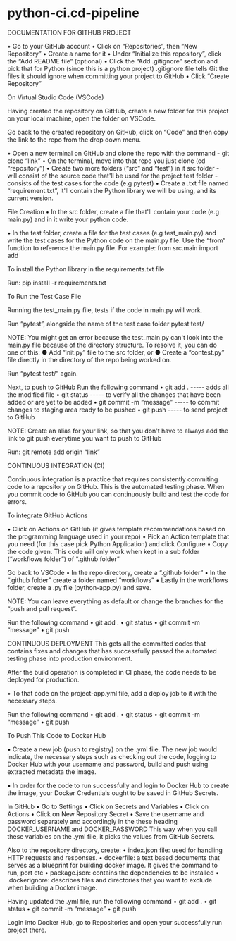 # python-ci.cd-pipeline

DOCUMENTATION FOR GITHUB PROJECT

•	Go to your GitHub account
•	Click on “Repositories”, then “New Repository”
•	Create a name for it
•	Under “Initialize this repository”, click the “Add README file” (optional)
•	Click the “Add .gitignore” section and pick that for Python (since this is a python project)
    .gitignore file tells Git the files it should ignore when committing your project to GitHub
•	Click “Create Repository”



On Virtual Studio Code (VSCode)

Having created the repository on GitHub, create a new folder for this project on your local machine, open the folder on VSCode.

Go back to the created repository on GitHub, click on “Code” and then copy the link to the repo from the drop down menu.

•	Open a new terminal on GitHub and clone the repo with the command - git clone “link”
•	On the terminal, move into that repo you just clone (cd “repository”)
•	Create two more folders (“src” and “test”) in it
    src folder - will consist of the source code that'll be used for the project
    test folder - consists of the test cases for the code (e.g pytest)
•	Create a .txt file named “requirement.txt”, it'll contain the Python library we will be using, and its current version.



File Creation
•	In the src folder, create a file that'll contain your code (e.g main.py) and in it write your python code.

•	In the test folder, create a file for the test cases (e.g test_main.py) and write the test cases for the Python code on the main.py file.
    Use the “from” function to reference the main.py file.
    For example:
    from src.main import add



To install the Python library in the requirements.txt file

Run:
pip install -r requirements.txt



To Run the Test Case File 

Running the test_main.py file, tests if the code in main.py will work.

Run “pytest”, alongside the name of the test case folder 
pytest test/

NOTE:
You might get an error because the test_main.py can't look into the main.py file because of the directory structure.
To resolve it, you can do one of this:
●	Add “init.py” file to the src folder, or
●	Create a “contest.py” file directly in the directory of the repo being worked on.

Run “pytest test/” again. 


Next, to push to GitHub
Run the following command
•	git add .     ----- adds all the modified file
•	git status   ----- to verify all the changes that have been added or are yet to be added
•	git commit -m “message”    ----- to commit changes to staging area ready to be pushed
•	git push ----- to send project to GitHub


NOTE:
Create an alias for your link, so that you don't have to always add the link to git push everytime you want to push to GitHub

Run:
git remote add origin “link”



CONTINUOUS INTEGRATION (CI)

Continuous integration is a practice that requires consistently commiting code to a repository on GitHub. This is the automated testing phase. When you commit code to GitHub you can continuously build and test the code for errors.

To integrate GitHub Actions

•	Click on Actions on GitHub (it gives template recommendations based on the programming language used in your repo)
•	Pick an Action template that you need (for this case pick Python Application) and click Configure
•	Copy the code given. This code will only work when kept in a sub folder (“workflows folder”) of “.github folder”

Go back to VSCode
•	In the repo directory, create a “.github folder”
•	In the “.github folder” create a folder named “workflows”
•	Lastly in the workflows folder, create a .py file (python-app.py) and save.

NOTE: You can leave everything as default or change the branches for the “push and pull request”.

Run the following command
•	git add .
•	git status 
•	git commit -m “message”
•	git push



CONTINUOUS DEPLOYMENT
This gets all the committed codes that contains fixes and changes that has successfully passed the automated testing phase into production environment.

After the build operation is completed in CI phase, the code needs to be deployed for production.

•	To that code on the project-app.yml file, add a deploy job to it with the necessary steps.

Run the following command
•	git add .
•	git status 
•	git commit -m “message”
•	git push



To Push This Code to Docker Hub

•	Create a new job (push to registry) on the .yml file.
The new job would indicate, the necessary steps such as checking out the code, logging to Docker Hub with your username and password, build and push using extracted metadata the image. 

•	In order for the code to run successfully and login to Docker Hub to create the image, your Docker Credentials ought to be saved in GitHub Secrets.

In GitHub
•	Go to Settings
•	Click on Secrets and Variables
•	Click on Actions
•	Click on New Repository Secret
•	Save the username and password separately and accordingly in the these heading DOCKER_USERNAME and DOCKER_PASSWORD
This way when you call these variables on the .yml file, it picks the values from GitHub Secrets.


Also to the repository directory, create: 
•	index.json file: used for handling HTTP requests and responses.
•	dockerfile: a text based documents that serves as a blueprint for building docker image. It gives the command to run, port etc
•	package.json: contains the dependencies to be installed
•	.dockerignore: describes files and directories that you want to exclude when building a Docker image. 

Having updated the .yml file, run the following command
•	git add .
•	git status 
•	git commit -m “message”
•	git push

Login into Docker Hub, go to Repositories and open your successfully run project there.
